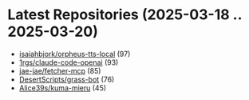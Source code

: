 # Latest Repositories (2025-03-18 .. 2025-03-20)

- [isaiahbjork/orpheus-tts-local](https://github.com/isaiahbjork/orpheus-tts-local) (97)
- [1rgs/claude-code-openai](https://github.com/1rgs/claude-code-openai) (93)
- [jae-jae/fetcher-mcp](https://github.com/jae-jae/fetcher-mcp) (85)
- [DesertScripts/grass-bot](https://github.com/DesertScripts/grass-bot) (76)
- [Alice39s/kuma-mieru](https://github.com/Alice39s/kuma-mieru) (45)
